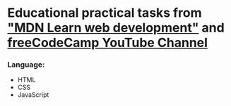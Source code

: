 # Educational practical tasks from ["MDN Learn web development"](https://developer.mozilla.org/en-US/docs/Learn) and [freeCodeCamp YouTube Channel](https://www.youtube.com/c/Freecodecamp/)

### Language: 
* HTML 
* CSS 
* JavaScript 
